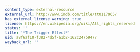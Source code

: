```yaml
---
content_type: external-resource
external_url: http://www.imdb.com/title/tt0117965/
has_external_license_warning: true
license: https://en.wikipedia.org/wiki/All_rights_reserved
status: ''
title: '*The Trigger Effect*'
uid: a8f6af10-f382-4d5f-a1b2-162c247b9477
wayback_url: ''
---
```

